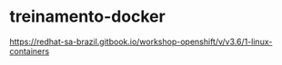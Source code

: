 # treinamento-docker

https://redhat-sa-brazil.gitbook.io/workshop-openshift/v/v3.6/1-linux-containers
